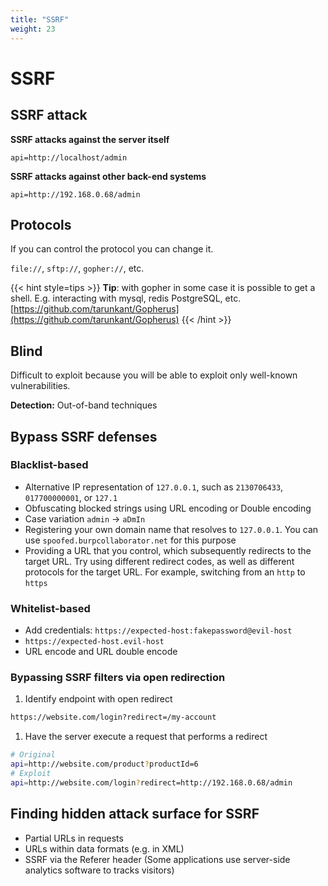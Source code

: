 ```yaml
---
title: "SSRF"
weight: 23
---
```


# SSRF

## SSRF attack

**SSRF attacks against the server itself**

```http
api=http://localhost/admin
```

**SSRF attacks against other back-end systems**

```http
api=http://192.168.0.68/admin
```

## Protocols

If you can control the protocol you can change it.

`file://`, `sftp://`, `gopher://`, etc.

{{< hint style=tips >}}
**Tip**: with gopher in some case it is possible to get a shell. E.g. interacting with mysql, redis PostgreSQL, etc. [https://github.com/tarunkant/Gopherus](https://github.com/tarunkant/Gopherus)
{{< /hint >}}

## Blind

Difficult to exploit because you will be able to exploit only well-known vulnerabilities.

**Detection:** Out-of-band techniques

## Bypass SSRF defenses

### Blacklist-based

* Alternative IP representation of `127.0.0.1`, such as `2130706433`, `017700000001`, or `127.1`
* Obfuscating blocked strings using URL encoding or Double encoding
* Case variation `admin` -> `aDmIn`
* Registering your own domain name that resolves to `127.0.0.1`. You can use `spoofed.burpcollaborator.net` for this purpose
* Providing a URL that you control, which subsequently redirects to the target URL. Try using different redirect codes, as well as different protocols for the target URL. For example, switching from an `http` to `https`

### Whitelist-based

* Add credentials: `https://expected-host:fakepassword@evil-host`
* `https://expected-host.evil-host`
* URL encode and URL double encode

### Bypassing SSRF filters via open redirection

1. Identify endpoint with open redirect

```md
https://website.com/login?redirect=/my-account
```

1. Have the server execute a request that performs a redirect

```sh
# Original
api=http://website.com/product?productId=6
# Exploit
api=http://website.com/login?redirect=http://192.168.0.68/admin
```

## Finding hidden attack surface for SSRF

* Partial URLs in requests
* URLs within data formats (e.g. in XML)
* SSRF via the Referer header (Some applications use server-side analytics software to tracks visitors)
